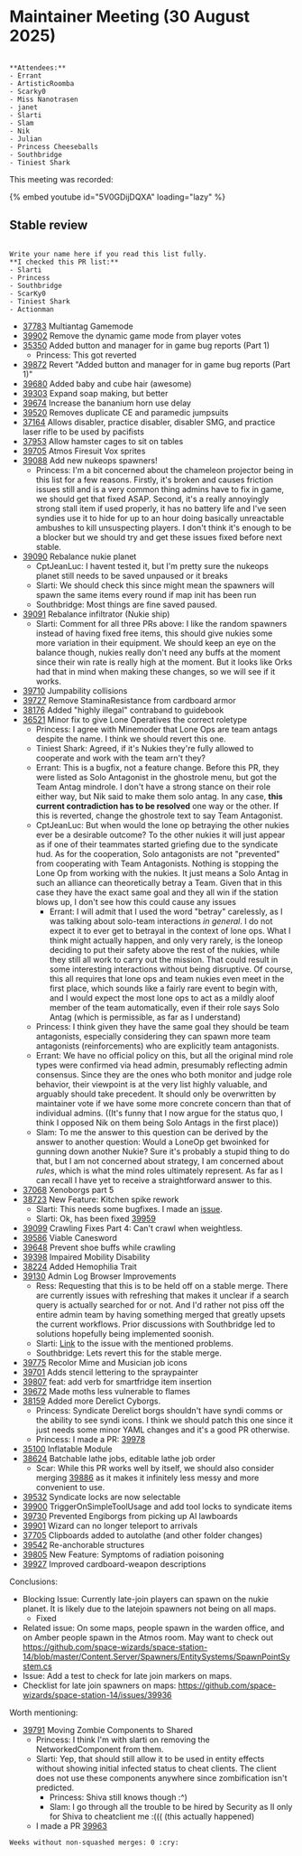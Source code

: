 # Maintainer Meeting (30 August 2025)

```admonish info

**Attendees:**
- Errant
- ArtisticRoomba
- Scarky0
- Miss Nanotrasen
- janet
- Slarti
- Slam
- Nik
- Julian
- Princess Cheeseballs
- Southbridge
- Tiniest Shark

```

This meeting was recorded:

{% embed youtube id="5V0GDijDQXA" loading="lazy" %}

## Stable review

```admonish info

Write your name here if you read this list fully.
**I checked this PR list:**
- Slarti
- Princess
- Southbridge
- ScarKy0
- Tiniest Shark
- Actionman

```

- [37783](https://github.com/space-wizards/space-station-14/pull/37783) Multiantag Gamemode
- [39902](https://github.com/space-wizards/space-station-14/pull/39902) Remove the dynamic game mode from player votes
- [35350](https://github.com/space-wizards/space-station-14/pull/35350) Added button and manager for in game bug reports (Part 1)
    - Princess: This got reverted
- [39872](https://github.com/space-wizards/space-station-14/pull/39872) Revert "Added button and manager for in game bug reports (Part 1)"
- [39680](https://github.com/space-wizards/space-station-14/pull/39680) Added baby and cube hair (awesome)
- [39303](https://github.com/space-wizards/space-station-14/pull/39303) Expand soap making, but better
- [39674](https://github.com/space-wizards/space-station-14/pull/39674) Increase the bananium horn use delay
- [39520](https://github.com/space-wizards/space-station-14/pull/39520) Removes duplicate CE and paramedic jumpsuits
- [37164](https://github.com/space-wizards/space-station-14/pull/37164) Allows disabler, practice disabler, disabler SMG, and practice laser rifle to be used by pacifists
- [37953](https://github.com/space-wizards/space-station-14/pull/37953) Allow hamster cages to sit on tables
- [39705](https://github.com/space-wizards/space-station-14/pull/39705) Atmos Firesuit Vox sprites
- [39088](https://github.com/space-wizards/space-station-14/pull/39088) Add new nukeops spawners!
    - Princess: I'm a bit concerned about the chameleon projector being in this list for a few reasons. Firstly, it's broken and causes friction issues still and is a very common thing admins have to fix in game, we should get that fixed ASAP. Second, it's a really annoyingly strong stall item if used properly, it has no battery life and I've seen syndies use it to hide for up to an hour doing basically unreactable ambushes to kill unsuspecting players. I don't think it's enough to be a blocker but we should try and get these issues fixed before next stable.
- [39090](https://github.com/space-wizards/space-station-14/pull/39090) Rebalance nukie planet
  - CptJeanLuc: I havent tested it, but I'm pretty sure the nukeops planet still needs to be saved unpaused or it breaks
  - Slarti: We should check this since might mean the spawners will spawn the same items every round if map init has been run
  - Southbridge: Most things are fine saved paused.
- [39091](https://github.com/space-wizards/space-station-14/pull/39091) Rebalance infiltrator (Nukie ship)
  - Slarti: Comment for all three PRs above: I like the random spawners instead of having fixed free items, this should give nukies some more variation in their equipment. We should keep an eye on the balance though, nukies really don't need any buffs at the moment since their win rate is really high at the moment. But it looks like Orks had that in mind when making these changes, so we will see if it works.
- [39710](https://github.com/space-wizards/space-station-14/pull/39710) Jumpability collisions
- [39727](https://github.com/space-wizards/space-station-14/pull/39727) Remove StaminaResistance from cardboard armor
- [38176](https://github.com/space-wizards/space-station-14/pull/38176) Added "highly illegal" contraband to guidebook
- [36521](https://github.com/space-wizards/space-station-14/pull/36521) Minor fix to give Lone Operatives the correct roletype
    - Princess: I agree with Minemoder that Lone Ops are team antags despite the name. I think we should revert this one. 
    - Tiniest Shark: Agreed, if it's Nukies they're fully allowed to cooperate and work with the team arn't they?
    - Errant: This is a bugfix, not a feature change. Before this PR, they were listed as Solo Antagonist in the ghostrole menu, but got the Team Antag mindrole. I don't have a strong stance on their role either way, but Nik said to make them solo antag. In any case, **this current contradiction has to be resolved** one way or the other. If this is reverted, change the ghostrole text to say Team Antagonist.
    - CptJeanLuc: But when would the lone op betraying the other nukies ever be a desirable outcome? To the other nukies it will just appear as if one of their teammates started griefing due to the syndicate hud.
    As for the cooperation, Solo antagonists are not "prevented" from cooperating with Team Antagonists. Nothing is stopping the Lone Op from working with the nukies. It just means a Solo Antag in such an alliance can theoretically betray a Team. Given that in this case they have the exact same goal and they all win if the station blows up, I don't see how this could cause any issues
        - Errant: I will admit that I used the word "betray" carelessly, as I was talking about solo-team interactions *in general*. I do not expect it to ever get to betrayal in the context of lone ops. What I think might actually happen, and only very rarely, is the loneop deciding to put their safety above the rest of the nukies, while they still all work to carry out the mission. That could result in some interesting interactions without being disruptive. Of course, this all requires that lone ops and team nukies even meet in the first place, which sounds like a fairly rare event to begin with, and I would expect the most lone ops to act as a mildly aloof member of the team automatically, even if their role says Solo Antag (which is permissible, as far as I understand)
    - Princess: I think given they have the same goal they should be team antagonists, especially considering they can spawn more team antagonists (reinforcements) who are explicitly team antagonists.
    - Errant: We have no official policy on this, but all the original mind role types were confirmed via head admin, presumably reflecting admin consensus. Since they are the ones who both monitor and judge role behavior, their viewpoint is at the very list highly valuable, and arguably should take precedent. It should only be overwritten by maintainer vote if we have some more concrete concern than that of individual admins. ((It's funny that I now argue for the status quo, I think I opposed Nik on them being Solo Antags in the first place))
    - Slam: To me the answer to this question can be derived by the answer to another question: Would a LoneOp get bwoinked for gunning down another Nukie? Sure it's probably a stupid thing to do that, but I am not concerned about strategy, I am concerned about *rules*, which is what the mind roles ultimately represent. As far as I can recall I have yet to receive a straightforward answer to this.
- [37068](https://github.com/space-wizards/space-station-14/pull/37068) Xenoborgs part 5
- [38723](https://github.com/space-wizards/space-station-14/pull/38723) New Feature: Kitchen spike rework
  - Slarti: This needs some bugfixes. I made an [issue](https://github.com/space-wizards/space-station-14/issues/39946).
  - Slarti: Ok, has been fixed [39959](https://github.com/space-wizards/space-station-14/pull/39959)
- [39099](https://github.com/space-wizards/space-station-14/pull/39099) Crawling Fixes Part 4: Can't crawl when weightless.
- [39586](https://github.com/space-wizards/space-station-14/pull/39586) Viable Canesword
- [39648](https://github.com/space-wizards/space-station-14/pull/39648) Prevent shoe buffs while crawling
- [39398](https://github.com/space-wizards/space-station-14/pull/39398) Impaired Mobility Disability
- [38224](https://github.com/space-wizards/space-station-14/pull/38224) Added Hemophilia Trait
- [39130](https://github.com/space-wizards/space-station-14/pull/39130) Admin Log Browser Improvements
    - Ress: Requesting that this is to be held off on a stable merge. There are currently issues with refreshing that makes it unclear if a search query is actually searched for or not.
    And I'd rather not piss off the entire admin team by having something merged that greatly upsets the current workflows. Prior discussions with Southbridge led to solutions hopefully being implemented soonish.
    - Slarti: [Link](https://github.com/space-wizards/space-station-14/issues/39960) to the issue with the mentioned problems.
    - Southbridge: Lets revert this for the stable merge.
- [39775](https://github.com/space-wizards/space-station-14/pull/39775) Recolor Mime and Musician job icons
- [39701](https://github.com/space-wizards/space-station-14/pull/39701) Adds stencil lettering to the spraypainter
- [39807](https://github.com/space-wizards/space-station-14/pull/39807) feat: add verb for smartfridge item insertion
- [39672](https://github.com/space-wizards/space-station-14/pull/39672) Made moths less vulnerable to flames
- [38159](https://github.com/space-wizards/space-station-14/pull/38159) Added more Derelict Cyborgs.
    - Princess: Syndicate Derelict borgs shouldn't have syndi comms or the ability to see syndi icons. I think we should patch this one since it just needs some minor YAML changes and it's a good PR otherwise.
    - Princess: I made a PR: [39978](https://github.com/space-wizards/space-station-14/pull/39978)
- [35100](https://github.com/space-wizards/space-station-14/pull/35100) Inflatable Module
- [38624](https://github.com/space-wizards/space-station-14/pull/38624) Batchable lathe jobs, editable lathe job order
    - Scar: While this PR works well by itself, we should also consider merging [39886](https://github.com/space-wizards/space-station-14/pull/39886) as it makes it infinitely less messy and more convenient to use.
- [39532](https://github.com/space-wizards/space-station-14/pull/39532) Syndicate locks are now selectable
- [39900](https://github.com/space-wizards/space-station-14/pull/39900) TriggerOnSimpleToolUsage and add tool locks to syndicate items
- [39730](https://github.com/space-wizards/space-station-14/pull/39730) Prevented Engiborgs from picking up AI lawboards
- [39901](https://github.com/space-wizards/space-station-14/pull/39901) Wizard can no longer teleport to arrivals
- [37705](https://github.com/space-wizards/space-station-14/pull/37705) Clipboards added to autolathe (and other folder changes)
- [39542](https://github.com/space-wizards/space-station-14/pull/39542) Re-anchorable structures
- [39805](https://github.com/space-wizards/space-station-14/pull/39805) New Feature: Symptoms of radiation poisoning
- [39927](https://github.com/space-wizards/space-station-14/pull/39927) Improved cardboard-weapon descriptions

Conclusions:
- Blocking Issue: Currently late-join players can spawn on the nukie planet. It is likely due to the latejoin spawners not being on all maps. 
    - Fixed
- Related issue: On some maps, people spawn in the warden office, and on Amber people spawn in the Atmos room. May want to check out https://github.com/space-wizards/space-station-14/blob/master/Content.Server/Spawners/EntitySystems/SpawnPointSystem.cs
- Issue: Add a test to check for late join markers on maps. 
- Checklist for late join spawners on maps: https://github.com/space-wizards/space-station-14/issues/39936

Worth mentioning:
- [39791](https://github.com/space-wizards/space-station-14/pull/39791) Moving Zombie Components to Shared
    - Princess: I think I'm with slarti on removing the NetworkedComponent from them. 
    - Slarti: Yep, that should still allow it to be used in entity effects without showing initial infected status to cheat clients. The client does not use these components anywhere since zombification isn't predicted.
        -  Princess: Shiva still knows though :^)
        -  Slam: I go through all the trouble to be hired by Security as II only for Shiva to cheatclient me :(((  (this actually happened)
    - I made a PR [39963](https://github.com/space-wizards/space-station-14/pull/39963)

```admonish info
Weeks without non-squashed merges: 0 :cry:
```
